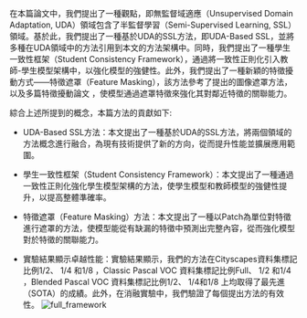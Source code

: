 在本篇論文中，我們提出了一種觀點，即無監督域適應（Unsupervised Domain Adaptation, UDA）領域包含了半監督學習（Semi-Supervised Learning, SSL）領域。基於此，我們提出了一種基於UDA的SSL方法，即UDA-Based SSL，並將多種在UDA領域中的方法引用到本文的方法架構中。同時，我們提出了一種學生一致性框架（Student Consistency Framework），通過將一致性正則化引入教師-學生模型架構中，以強化模型的強健性。此外，我們提出了一種新穎的特徵擾動方式——特徵遮罩（Feature Masking），該方法參考了提出的圖像遮罩方法，以及多篇特徵擾動論文 ，使模型通過遮罩特徵來強化其對鄰近特徵的關聯能力。

綜合上述所提到的概念，本篇方法的貢獻如下:

* UDA-Based SSL方法：本文提出了一種基於UDA的SSL方法，將兩個領域的方法概念進行融合，為現有技術提供了新的方向，從而提升性能並擴展應用範圍。

* 學生一致性框架（Student Consistency Framework）：本文提出了一種通過一致性正則化強化學生模型架構的方法，使學生模型和教師模型的強健性提升，以提高整體準確率。

* 特徵遮罩（Feature Masking）方法：本文提出了一種以Patch為單位對特徵進行遮罩的方法，使模型能從有缺漏的特徵中預測出完整內容，從而強化模型對於特徵的關聯能力。

* 實驗結果顯示卓越性能：實驗結果顯示，我們的方法在Cityscapes資料集標記比例1/2、 1/4 和1/8 ，Classic Pascal VOC 資料集標記比例Full、 1/2 和1/4 ，Blended Pascal VOC 資料集標記比例1/2、 1/4和1/8 上均取得了最先進（SOTA）的成績。此外，在消融實驗中，我們驗證了每個提出方法的有效性。
![full_framework](https://github.com/user-attachments/assets/39222f65-fd8b-477f-9c5e-6a953372cc35)
